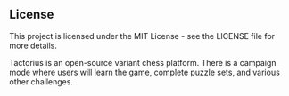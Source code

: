 ## License

This project is licensed under the MIT License - see the LICENSE file for more details.

Tactorius is an open-source variant chess platform. There is a campaign mode where users will learn the game, complete puzzle sets, and various other challenges.
